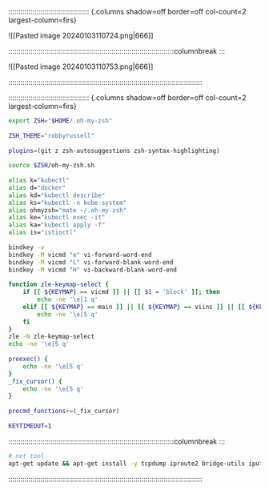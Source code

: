 :::::::::::::::::::::::::::::::::::::::: {.columns shadow=off border=off col-count=2 largest-column=firs}

![[Pasted image 20240103110724.png|666]]

::::::::::::::::::::::::::::::::::::::::::::::::::::::::::::::::::::::::::::::::::columnbreak
:::

![[Pasted image 20240103110753.png|666]]

::::::::::::::::::::::::::::::::::::::::::::::::::::::::::::::::::::::::::::::::::::::::::::::::

:::::::::::::::::::::::::::::::::::::::: {.columns shadow=off border=off col-count=2 largest-column=firs}

```bash
export ZSH="$HOME/.oh-my-zsh"  
  
ZSH_THEME="robbyrussell"  
  
plugins=(git z zsh-autosuggestions zsh-syntax-highlighting)  
  
source $ZSH/oh-my-zsh.sh  
  
alias k="kubectl"  
alias d="docker"  
alias kd="kubectl describe"  
alias ks="kubectl -n kube-system"  
alias ohmyzsh="mate ~/.oh-my-zsh"  
alias ke="kubectl exec -it"  
alias ka="kubectl apply -f"  
alias is="istioctl"  
  
bindkey -v  
bindkey -M vicmd "e" vi-forward-word-end  
bindkey -M vicmd "L" vi-forward-blank-word-end  
bindkey -M vicmd "H" vi-backward-blank-word-end  
  
function zle-keymap-select {  
    if [[ ${KEYMAP} == vicmd ]] || [[ $1 = 'block' ]]; then  
        echo -ne '\e[1 q'  
    elif [[ ${KEYMAP} == main ]] || [[ ${KEYMAP} == viins ]] || [[ ${KEYMAP} = '' ]] || [[ $1 = 'beam' ]]; then  
        echo -ne '\e[5 q'  
    fi  
}  
zle -N zle-keymap-select  
echo -ne '\e[5 q'  
  
preexec() {  
    echo -ne '\e[5 q'  
}  
_fix_cursor() {  
    echo -ne '\e[5 q'  
}  
  
precmd_functions+=(_fix_cursor)  
  
KEYTIMEOUT=1
```

::::::::::::::::::::::::::::::::::::::::::::::::::::::::::::::::::::::::::::::::::columnbreak
:::

```bash
# net tool
apt-get update && apt-get install -y tcpdump iproute2 bridge-utils iputils-ping traceroute nmap netcat curl
```

::::::::::::::::::::::::::::::::::::::::::::::::::::::::::::::::::::::::::::::::::::::::::::::::